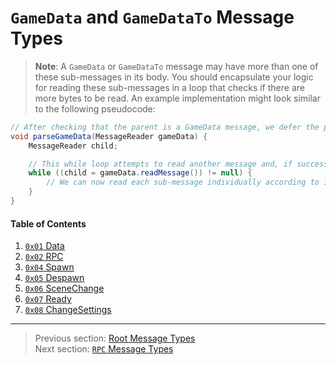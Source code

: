 # `GameData` and `GameDataTo` Message Types

> **Note**: A `GameData` or `GameDataTo` message may have more than one of these sub-messages in its body. You should encapsulate your logic for reading these sub-messages in a loop that checks if there are more bytes to be read. An example implementation might look similar to the following pseudocode:

```java
// After checking that the parent is a GameData message, we defer the parser to this method
void parseGameData(MessageReader gameData) {
    MessageReader child;

    // This while loop attempts to read another message and, if successful (not null), continues the loop
    while ((child = gameData.readMessage()) != null) {
        // We can now read each sub-message individually according to its type
    }
}
```

#### Table of Contents

1. [`0x01` Data](01_data.md)
1. [`0x02` RPC](02_rpc.md)
1. [`0x04` Spawn](04_spawn.md)
1. [`0x05` Despawn](05_despawn.md)
1. [`0x06` SceneChange](06_scenechange.md)
1. [`0x07` Ready](07_ready.md)
1. [`0x08` ChangeSettings](08_changesettings.md)

---

> Previous section: [Root Message Types](../02_root_message_types/README.md)<br>
> Next section: [`RPC` Message Types](../04_rpc_message_types/README.md)
